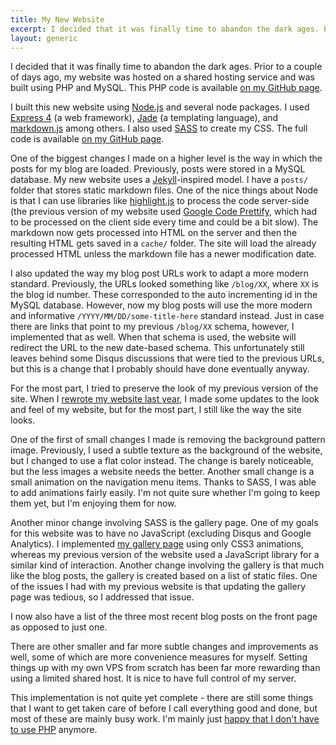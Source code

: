 ```yaml
---
title: My New Website
excerpt: I decided that it was finally time to abandon the dark ages. Prior to a couple of days ago, my website was hosted on a shared hosting service and was built using PHP and MySQL. I built this new version from scratch using Node.js.
layout: generic
---
```


I decided that it was finally time to abandon the dark ages. Prior to a couple of days ago, my website was hosted on a shared hosting service and was built using PHP and MySQL. This PHP code is available [on my GitHub page](https://github.com/cezarywojcik/mywebsite).

I built this new website using [Node.js](http://nodejs.org) and several node packages. I used [Express 4](http://expressjs.com) (a web framework), [Jade](http://jade-lang.com) (a templating language), and [markdown.js](https://github.com/evilstreak/markdown-js) among others. I also used [SASS](http://sass-lang.com) to create my CSS. The full code is available [on my GitHub page](https://github.com/cezarywojcik/cwsite).

One of the biggest changes I made on a higher level is the way in which the posts for my blog are loaded. Previously, posts were stored in a MySQL database. My new website uses a [Jekyll](http://jekyllrb.com)-inspired model. I have a `posts/` folder that stores static markdown files. One of the nice things about Node is that I can use libraries like [highlight.js](http://highlightjs.org) to process the code server-side (the previous version of my website used [Google Code Prettify](https://code.google.com/p/google-code-prettify/), which had to be processed on the client side every time and could be a bit slow). The markdown now gets processed into HTML on the server and then the resulting HTML gets saved in a `cache/` folder. The site will load the already processed HTML unless the markdown file has a newer modification date.

I also updated the way my blog post URLs work to adapt a more modern standard. Previously, the URLs looked something like `/blog/XX`, where `XX` is the blog id number. These corresponded to the auto incrementing id in the MySQL database. However, now my blog posts will use the more modern and informative `/YYYY/MM/DD/some-title-here` standard instead. Just in case there are links that point to my previous `/blog/XX` schema, however, I implemented that as well. When that schema is used, the website will redirect the URL to the new date-based schema. This unfortunately still leaves behind some Disqus discussions that were tied to the previous URLs, but this is a change that I probably should have done eventually anyway.

For the most part, I tried to preserve the look of my previous version of the site. When I [rewrote my website last year](http://cezarywojcik.com/2013/07/15/my-new-website), I made some updates to the look and feel of my website, but for the most part, I still like the way the site looks. 

One of the first of small changes I made is removing the background pattern image. Previously, I used a subtle texture as the background of the website, but I changed to use a flat color instead. The change is barely noticeable, but the less images a website needs the better. Another small change is a small animation on the navigation menu items. Thanks to SASS, I was able to add animations fairly easily. I'm not quite sure whether I'm going to keep them yet, but I'm enjoying them for now.

Another minor change involving SASS is the gallery page. One of my goals for this website was to have no JavaScript (excluding Disqus and Google Analytics). I implemented [my gallery page](/gallery) using only CSS3 animations, whereas my previous version of the website used a JavaScript library for a similar kind of interaction. Another change involving the gallery is that much like the blog posts, the gallery is created based on a list of static files. One of the issues I had with my previous website is that updating the gallery page was tedious, so I addressed that issue.

I now also have a list of the three most recent blog posts on the front page as opposed to just one.

There are other smaller and far more subtle changes and improvements as well, some of which are more convenience measures for myself. Setting things up with my own VPS from scratch has been far more rewarding than using a limited shared host. It is nice to have full control of my server.

This implementation is not quite yet complete - there are still some things that I want to get taken care of before I call everything good and done, but most of these are mainly busy work. I'm mainly just [happy that I don't have to use PHP](http://eev.ee/blog/2012/04/09/php-a-fractal-of-bad-design/) anymore.